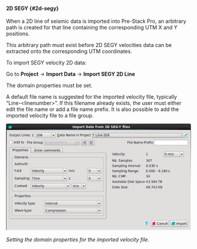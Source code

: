 #### 2D SEGY {#2d-segy}

When a 2D line of seismic data is imported into Pre-Stack Pro, an arbitrary path is created for that line containing the corresponding UTM X and Y positions.

This arbitrary path must exist before 2D SEGY velocities data can be extracted onto the corresponding UTM coordinates.

To import SEGY velocity 2D data:

Go to **Project** → **Import Data** → **Import SEGY 2D Line**

The domain properties must be set.

A default file name is suggested for the imported velocity file, typically “Line-&lt;linenumber&gt;”. If this filename already exists, the user must either edit the file name or add a file name prefix. It is also possible to add the imported velocity file to a file group.

![](/assets/009_import_velocity.png)

_Setting the domain properties for the imported velocity file._

